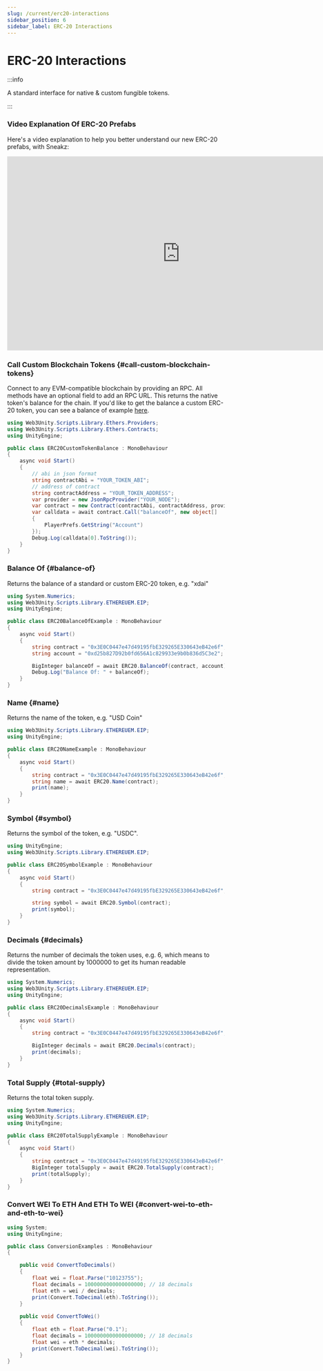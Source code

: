 ```yaml
---
slug: /current/erc20-interactions
sidebar_position: 6
sidebar_label: ERC-20 Interactions
---
```



# ERC-20 Interactions

:::info

A standard interface for native & custom fungible tokens.

:::

### Video Explanation Of ERC-20 Prefabs

Here's a video explanation to help you better understand our new ERC-20 prefabs, with Sneakz:
<iframe width="800" height="450" src="https://www.youtube.com/embed/2ysoDRCru4c?list=PLPn3rQCo3XrP6kFaurgMfMQBsyppYBhqW" title="Interacting With ERC-20 Prefabs On web3.unity v2" frameborder="0" allow="accelerometer; autoplay; clipboard-write; encrypted-media; gyroscope; picture-in-picture; web-share" allowfullscreen></iframe>

### Call Custom Blockchain Tokens {#call-custom-blockchain-tokens}

Connect to any EVM-compatible blockchain by providing an RPC. All methods have an optional field to add an RPC URL. This returns the native token's balance for the chain. If you'd like to get the balance a custom ERC-20 token, you can see a balance of example [here](https://docs.gaming.chainsafe.io/v2/erc20/).

```csharp
using Web3Unity.Scripts.Library.Ethers.Providers;
using Web3Unity.Scripts.Library.Ethers.Contracts;
using UnityEngine;

public class ERC20CustomTokenBalance : MonoBehaviour
{
    async void Start()
    {
        // abi in json format
        string contractAbi = "YOUR_TOKEN_ABI";
        // address of contract
        string contractAddress = "YOUR_TOKEN_ADDRESS";
        var provider = new JsonRpcProvider("YOUR_NODE");
        var contract = new Contract(contractAbi, contractAddress, provider);
        var calldata = await contract.Call("balanceOf", new object[]
        {
            PlayerPrefs.GetString("Account")
        });
        Debug.Log(calldata[0].ToString());
    }
}
```

### Balance Of {#balance-of}

Returns the balance of a standard or custom ERC-20 token, e.g. "xdai"

```csharp
using System.Numerics;
using Web3Unity.Scripts.Library.ETHEREUEM.EIP;
using UnityEngine;

public class ERC20BalanceOfExample : MonoBehaviour
{
    async void Start()
    {
        string contract = "0x3E0C0447e47d49195fbE329265E330643eB42e6f";
        string account = "0xd25b827D92b0fd656A1c829933e9b0b836d5C3e2";

        BigInteger balanceOf = await ERC20.BalanceOf(contract, account);
        Debug.Log("Balance Of: " + balanceOf);
    }
}
```

### Name {#name}

Returns the name of the token, e.g. "USD Coin"

```csharp
using Web3Unity.Scripts.Library.ETHEREUEM.EIP;
using UnityEngine;

public class ERC20NameExample : MonoBehaviour
{
    async void Start()
    {
        string contract = "0x3E0C0447e47d49195fbE329265E330643eB42e6f";
        string name = await ERC20.Name(contract);
        print(name);
    }
}
```

### Symbol {#symbol}

Returns the symbol of the token, e.g. "USDC".

```csharp
using UnityEngine;
using Web3Unity.Scripts.Library.ETHEREUEM.EIP;

public class ERC20SymbolExample : MonoBehaviour
{
    async void Start()
    {
        string contract = "0x3E0C0447e47d49195fbE329265E330643eB42e6f";

        string symbol = await ERC20.Symbol(contract);
        print(symbol);
    }
}
```

### Decimals {#decimals}

Returns the number of decimals the token uses, e.g. 6, which means to divide the token amount by 1000000 to get its human readable representation.

```csharp
using System.Numerics;
using Web3Unity.Scripts.Library.ETHEREUEM.EIP;
using UnityEngine;

public class ERC20DecimalsExample : MonoBehaviour
{
    async void Start()
    {
        string contract = "0x3E0C0447e47d49195fbE329265E330643eB42e6f";

        BigInteger decimals = await ERC20.Decimals(contract);
        print(decimals);
    }
}
```

### Total Supply {#total-supply}

Returns the total token supply.

```csharp
using System.Numerics;
using Web3Unity.Scripts.Library.ETHEREUEM.EIP;
using UnityEngine;

public class ERC20TotalSupplyExample : MonoBehaviour
{
    async void Start()
    {
        string contract = "0x3E0C0447e47d49195fbE329265E330643eB42e6f";
        BigInteger totalSupply = await ERC20.TotalSupply(contract);
        print(totalSupply);
    }
}
```

### Convert WEI To ETH And ETH To WEI {#convert-wei-to-eth-and-eth-to-wei}

```csharp
using System;
using UnityEngine;

public class ConversionExamples : MonoBehaviour
{

    public void ConvertToDecimals()
    {
        float wei = float.Parse("10123755");
        float decimals = 1000000000000000000; // 18 decimals
        float eth = wei / decimals;
        print(Convert.ToDecimal(eth).ToString());
    }
    
    public void ConvertToWei()
    {
        float eth = float.Parse("0.1");
        float decimals = 1000000000000000000; // 18 decimals
        float wei = eth * decimals;
        print(Convert.ToDecimal(wei).ToString());
    }
}
```
